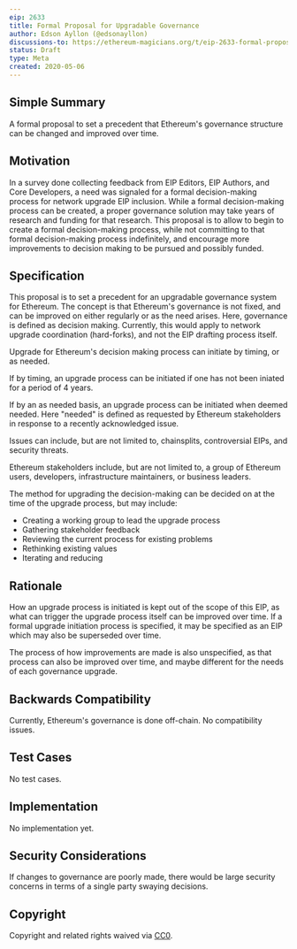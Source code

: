 ```yaml
---
eip: 2633
title: Formal Proposal for Upgradable Governance
author: Edson Ayllon (@edsonayllon)
discussions-to: https://ethereum-magicians.org/t/eip-2633-formal-proposal-for-upgradable-governance/4264
status: Draft
type: Meta
created: 2020-05-06
---
```


## Simple Summary

A formal proposal to set a precedent that Ethereum's governance structure can be changed and improved over time. 

## Motivation

In a survey done collecting feedback from EIP Editors, EIP Authors, and Core Developers, a need was signaled for a formal decision-making process for network upgrade EIP inclusion. While a formal decision-making process can be created, a proper governance solution may take years of research and funding for that research. This proposal is to allow to begin to create a formal decision-making process, while not committing to that formal decision-making process indefinitely, and encourage more improvements to decision making to be pursued and possibly funded.

## Specification

This proposal is to set a precedent for an upgradable governance system for Ethereum. The concept is that Ethereum's governance is not fixed, and can be improved on either regularly or as the need arises. Here, governance is defined as decision making. Currently, this would apply to network upgrade coordination (hard-forks), and not the EIP drafting process itself. 

Upgrade for Ethereum's decision making process can initiate by timing, or as needed. 

If by timing, an upgrade process can be initiated if one has not been iniated for a period of 4 years. 

If by an as needed basis, an upgrade process can be initiated when deemed needed. Here "needed" is defined as requested by Ethereum stakeholders in response to a recently acknowledged issue. 

Issues can include, but are not limited to, chainsplits, controversial EIPs, and security threats.

Ethereum stakeholders include, but are not limited to, a group of Ethereum users, developers, infrastructure maintainers, or business leaders.

The method for upgrading the decision-making can be decided on at the time of the upgrade process, but may include:
- Creating a working group to lead the upgrade process
- Gathering stakeholder feedback
- Reviewing the current process for existing problems
- Rethinking existing values
- Iterating and reducing

## Rationale

How an upgrade process is initiated is kept out of the scope of this EIP, as what can trigger the upgrade process itself can be improved over time. If a formal upgrade initiation process is specified, it may be specified as an EIP which may also be superseded over time. 

The process of how improvements are made is also unspecified, as that process can also be improved over time, and maybe different for the needs of each governance upgrade. 

## Backwards Compatibility

Currently, Ethereum's governance is done off-chain. No compatibility issues.

## Test Cases

No test cases.

## Implementation

No implementation yet. 

## Security Considerations

If changes to governance are poorly made, there would be large security concerns in terms of a single party swaying decisions. 

## Copyright

Copyright and related rights waived via [CC0](https://creativecommons.org/publicdomain/zero/1.0/).